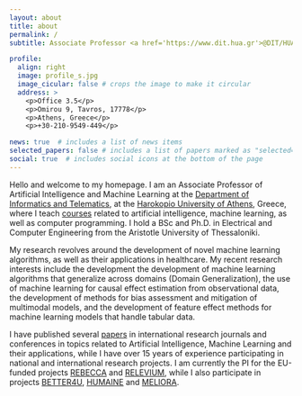```yaml
---
layout: about
title: about
permalink: /
subtitle: Associate Professor <a href='https://www.dit.hua.gr'>@DIT/HUA</a>

profile:
  align: right
  image: profile_s.jpg
  image_cicular: false # crops the image to make it circular
  address: >
    <p>Office 3.5</p>
    <p>Omirou 9, Tavros, 17778</p>
    <p>Athens, Greece</p>
    <p>+30-210-9549-449</p>

news: true  # includes a list of news items
selected_papers: false # includes a list of papers marked as "selected={true}"
social: true  # includes social icons at the bottom of the page
---
```


Hello and welcome to my homepage. I am an Associate Professor of Artificial Intelligence and Machine Learning at the [Department of Informatics and Telematics](https://www.dit.hua.gr), at the [Harokopio University of Athens](https://www.hua.gr), Greece, where I teach [courses](/courses) related to artificial intelligence, machine learning, as well as computer programming. I hold a BSc and Ph.D. in Electrical and Computer Engineering from the Aristotle University of Thessaloniki. 

My research revolves around the development of novel machine learning algorithms, as well as their applications in healthcare. My recent research interests include the development the development of machine learning algorithms that generalize across domains (Domain Generalization), the use of machine learning for causal effect estimation from observational data, the development of methods for bias assessment and mitigation of multimodal models, and the development of feature effect methods for machine learning models that handle tabular data.

I have published several [papers](/publications) in international research journals and conferences in topics related to Artificial Intelligence, Machine Learning and their applications, while I have over 15 years of experience participating in national and international research projects. I am currently the PI for the EU-funded projects [REBECCA](https://rebeccaproject.eu/) and [RELEVIUM](https://www.releviumproject.eu/), while I also participate in projects [BETTER4U](https://better4u.eu/), [HUMAINE](https://humaine-horizon.eu/) and [MELIORA](https://melioraproject.eu/).
